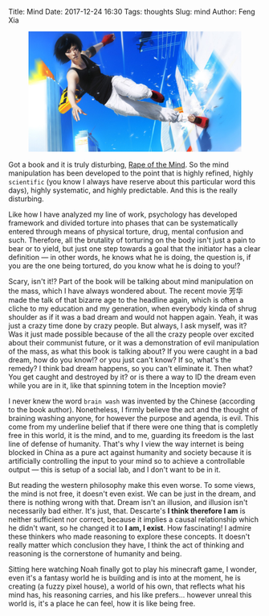 Title: Mind
Date: 2017-12-24 16:30
Tags: thoughts
Slug: mind
Author: Feng Xia

<figure class="col s12">
  <img src="images/mirrors%20edge.jpg"/>
</figure>


Got a book and it is truly disturbing, [Rape of the Mind][1]. So the
mind manipulation has been developed to the point that is highly
refined, highly `scientific` (you know I always have reserve about
this particular word this days), highly systematic, and highly
predictable. And this is the really disturbing. 

[1]: https://www.amazon.com/Rape-Mind-Psychology-Menticide-Brainwashing/dp/1614277877

Like how I have analyzed my line of work, psychology has developed
framework and divided torture into phases that can be systematically
entered through means of physical torture, drug, mental confusion and
such. Therefore, all the brutality of torturing on the body isn't just
a pain to bear or to yield, but just one step towards a goal that the
initiator has a clear definition &mdash; in other words, he knows what
he is doing, the question is, if you are the one being tortured, do
you know what he is doing to you!?

Scary, isn't it!? Part of the book will be talking about mind
manipulation on the mass, which I have always wondered about. The
recent movie 芳华 made the talk of that bizarre age to the headline
again, which is often a cliche to my education and my generation, when
everybody kinda of shrug shoulder as if it was a bad dream and would
not happen again. Yeah, it was just a crazy time done by crazy
people. But always, I ask myself, was it? Was it just made possible
because of the all the crazy people over excited about their
communist future, or it was a demonstration of evil manipulation of
the mass, as what this book is talking about? If you were caught in a
bad dream, how do you know!? or you just can't know? If so, what's the
remedy? I think bad dream happens, so you can't eliminate it. Then
what? You get caught and destroyed by it? or is there a way to ID the
dream even while you are in it, like that spinning totem in the
Inception movie?

I never knew the word `brain wash` was invented by the Chinese
(according to the book author). Nonetheless, I firmly believe the act
and the thought of braining washing anyone, for however the purpose
and agenda, is evil. This come from my underline belief that if there
were one thing that is completly free in this world, it is the
mind, and to me, guarding its freedom is the last line of defense of
humanity. That's why I view the way internet is being blocked in China
as a pure act against humanity and society because it is artificially
controlling the input to your mind so to achieve a controllable output
&mdash; this is setup of a social lab, and I don't want to be in it.

But reading the western philosophy make this even worse. To some
views, the mind is not free, it doesn't even exist. We can be just in
the dream, and there is nothing wrong with that. Dream isn't an
illusion, and illusion isn't necessarily bad either. It's just, that.
Descarte's **I think therefore I am** is neither sufficient nor
correct, because it implies a causal relationship which he didn't
want, so he changed it to **I am, I exist**. How fascinating! I admire
these thinkers who made reasoning to explore these concepts. It
doesn't really matter which conclusion they have, I think the act of
thinking and reasoning is the cornerstone of humanity and being.

Sitting here watching Noah finally got to play his minecraft game, I
wonder, even it's a fantasy world he is building and is into at the
moment, he is creating (a fuzzy pixel house), a world of his own, 
that reflects what his mind has, his reasoning carries, and his like
prefers... however unreal this world is, it's a place he can feel, how
it is like being free. 
